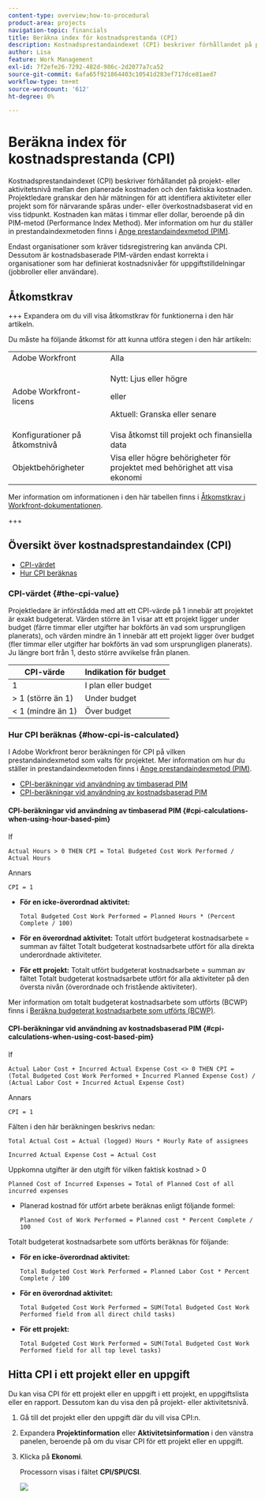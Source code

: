 ```yaml
---
content-type: overview;how-to-procedural
product-area: projects
navigation-topic: financials
title: Beräkna index för kostnadsprestanda (CPI)
description: Kostnadsprestandaindexet (CPI) beskriver förhållandet på projekt- eller aktivitetsnivå mellan den planerade kostnaden och den faktiska kostnaden. Projektledare granskar den här mätningen för att identifiera aktiviteter eller projekt som för närvarande spåras under- eller överkostnadsbaserat vid en viss tidpunkt.
author: Lisa
feature: Work Management
exl-id: 7f2efe26-7292-482d-986c-2d2077a7ca52
source-git-commit: 6afa65f921864403c10541d283ef717dce81aed7
workflow-type: tm+mt
source-wordcount: '612'
ht-degree: 0%

---
```


# Beräkna index för kostnadsprestanda (CPI)

<!--
<p data-mc-conditions="QuicksilverOrClassic.Draft mode">(NOTE: Linked to the product. Do not change link.)</p>
-->

Kostnadsprestandaindexet (CPI) beskriver förhållandet på projekt- eller aktivitetsnivå mellan den planerade kostnaden och den faktiska kostnaden. Projektledare granskar den här mätningen för att identifiera aktiviteter eller projekt som för närvarande spåras under- eller överkostnadsbaserat vid en viss tidpunkt. Kostnaden kan mätas i timmar eller dollar, beroende på din PIM-metod (Performance Index Method). Mer information om hur du ställer in prestandaindexmetoden finns i [Ange prestandaindexmetod (PIM)](../../../manage-work/projects/project-finances/set-pim.md).

Endast organisationer som kräver tidsregistrering kan använda CPI. Dessutom är kostnadsbaserade PIM-värden endast korrekta i organisationer som har definierat kostnadsnivåer för uppgiftstilldelningar (jobbroller eller användare).

## Åtkomstkrav

+++ Expandera om du vill visa åtkomstkrav för funktionerna i den här artikeln.

Du måste ha följande åtkomst för att kunna utföra stegen i den här artikeln:

<table style="table-layout:auto"> 
 <col> 
 <col> 
 <tbody> 
  <tr> 
   <td role="rowheader">Adobe Workfront</td> 
   <td>Alla</td> 
  </tr> 
  <tr> 
   <td role="rowheader">Adobe Workfront-licens</td> 
   <td>
   <p>Nytt: Ljus eller högre</p>
   <p>eller</p>
   <p>Aktuell: Granska eller senare</p></td>  
  </tr> 
  <tr> 
   <td role="rowheader">Konfigurationer på åtkomstnivå</td> 
   <td>Visa åtkomst till projekt och finansiella data</td> 
  </tr> 
  <tr> 
   <td role="rowheader">Objektbehörigheter</td> 
   <td>Visa eller högre behörigheter för projektet med behörighet att visa ekonomi</td> 
  </tr> 
 </tbody> 
</table>

Mer information om informationen i den här tabellen finns i [Åtkomstkrav i Workfront-dokumentationen](/help/quicksilver/administration-and-setup/add-users/access-levels-and-object-permissions/access-level-requirements-in-documentation.md).

+++

## Översikt över kostnadsprestandaindex (CPI)

* [CPI-värdet](#the-cpi-value)
* [Hur CPI beräknas](#how-cpi-is-calculated)

### CPI-värdet {#the-cpi-value}

Projektledare är införstådda med att ett CPI-värde på 1 innebär att projektet är exakt budgeterat. Värden större än 1 visar att ett projekt ligger under budget (färre timmar eller utgifter har bokförts än vad som ursprungligen planerats), och värden mindre än 1 innebär att ett projekt ligger över budget (fler timmar eller utgifter har bokförts än vad som ursprungligen planerats). Ju längre bort från 1, desto större avvikelse från planen.

| **CPI-värde** | **Indikation för budget** |
|---|---|
| 1 | I plan eller budget |
| > 1 (större än 1) | Under budget |
| &lt; 1 (mindre än 1) | Över budget |


### Hur CPI beräknas {#how-cpi-is-calculated}

I Adobe Workfront beror beräkningen för CPI på vilken prestandaindexmetod som valts för projektet. Mer information om hur du ställer in prestandaindexmetoden finns i [Ange prestandaindexmetod (PIM)](../../../manage-work/projects/project-finances/set-pim.md).

* [CPI-beräkningar vid användning av timbaserad PIM](#cpi-calculations-when-using-hour-based-pim)
* [CPI-beräkningar vid användning av kostnadsbaserad PIM](#cpi-calculations-when-using-cost-based-pim)

#### CPI-beräkningar vid användning av timbaserad PIM {#cpi-calculations-when-using-hour-based-pim}

If

```
Actual Hours > 0 THEN CPI = Total Budgeted Cost Work Performed / Actual Hours
```

Annars

```
CPI = 1
```

* **För en icke-överordnad aktivitet:**

  ```
  Total Budgeted Cost Work Performed = Planned Hours * (Percent Complete / 100)
  ```

* **För en överordnad aktivitet:**
Totalt utfört budgeterat kostnadsarbete = summan av fältet Totalt budgeterat kostnadsarbete utfört för alla direkta underordnade aktiviteter.

* **För ett projekt:**
Totalt utfört budgeterat kostnadsarbete = summan av fältet Totalt budgeterat kostnadsarbete utfört för alla aktiviteter på den översta nivån (överordnade och fristående aktiviteter).

Mer information om totalt budgeterat kostnadsarbete som utförts (BCWP) finns i [Beräkna budgeterat kostnadsarbete som utförts (BCWP)](../../../manage-work/projects/project-finances/calculate-bcwp.md).

#### CPI-beräkningar vid användning av kostnadsbaserad PIM {#cpi-calculations-when-using-cost-based-pim}

<!--
<p data-mc-conditions="QuicksilverOrClassic.Draft mode"><code>CPI = (Planned Cost of Work Performed + Planned Cost of Incurred Expenses) / (Total Actual Cost + Actual Cost of Incurred Expenses) </code> </p>
-->

<!--
<p data-mc-conditions="QuicksilverOrClassic.Draft mode"><code>NOTE: this used to be here before - above - but Anna sent me the one below. I kept the other one, although she is still researching its validity - see this issue: https://hub.workfront.com/issue/5fc7b1cf00012aeebf9e822db8ea2513/overview)</code> </p>
-->

If

```
Actual Labor Cost + Incurred Actual Expense Cost <> 0 THEN CPI = (Total Budgeted Cost Work Performed + Incurred Planned Expense Cost) / (Actual Labor Cost + Incurred Actual Expense Cost)
```



Annars

```
CPI = 1
```

<!--
<p data-mc-conditions="QuicksilverOrClassic.Draft mode"><code>(NOTE: above: this used to say: CPI = CPI Labor, but Anna had me fix it on July 21, 2021)</code> </p>
-->

Fälten i den här beräkningen beskrivs nedan:

```
Total Actual Cost = Actual (logged) Hours * Hourly Rate of assignees
```

```
Incurred Actual Expense Cost = Actual Cost
```

Uppkomna utgifter är den utgift för vilken faktisk kostnad > 0

```
Planned Cost of Incurred Expenses = Total of Planned Cost of all incurred expenses
```



<!--
  <p data-mc-conditions="QuicksilverOrClassic.Draft mode">(NOTE: Old calculation - taken out by Lilit and replaced below: Planned Cost of Work Performed= (planned labor cost) * (percent complete) / 100 where planned labor cost is the planned hours allocated to assignees * their rates.)</p>
  -->

* Planerad kostnad för utfört arbete beräknas enligt följande formel:

  ```
  Planned Cost of Work Performed = Planned cost * Percent Complete / 100
  ```

Totalt budgeterat kostnadsarbete som utförts beräknas för följande:

* **För en icke-överordnad aktivitet:**

  ```
  Total Budgeted Cost Work Performed = Planned Labor Cost * Percent Complete / 100
  ```

* **För en överordnad aktivitet:**

  ```
  Total Budgeted Cost Work Performed = SUM(Total Budgeted Cost Work Performed field from all direct child tasks)
  ```

* **För ett projekt:**

  ```
  Total Budgeted Cost Work Performed = SUM(Total Budgeted Cost Work Performed field for all top level tasks)
  ```



## Hitta CPI i ett projekt eller en uppgift

Du kan visa CPI för ett projekt eller en uppgift i ett projekt, en uppgiftslista eller en rapport. Dessutom kan du visa den på projekt- eller aktivitetsnivå.

1. Gå till det projekt eller den uppgift där du vill visa CPI:n.
1. Expandera **Projektinformation** eller **Aktivitetsinformation** i den vänstra panelen, beroende på om du visar CPI för ett projekt eller en uppgift.

1. Klicka på **Ekonomi**.

   Processorn visas i fältet **CPI/SPI/CSI**.

   ![](assets/cpi-on-project-nwe.png)
